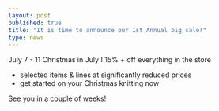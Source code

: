 ```yaml
---
layout: post
published: true
title: "It is time to announce our 1st Annual big sale!"
type: news
---
```




July 7 - 11
Christmas in July !
15% +  off everything in the store
- selected items & lines at significantly reduced prices
- get started on your Christmas knitting now

See you in a couple of weeks!
